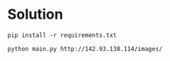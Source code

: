 # Solution

```
pip install -r requirements.txt
```

```
python main.py http://142.93.138.114/images/
```
